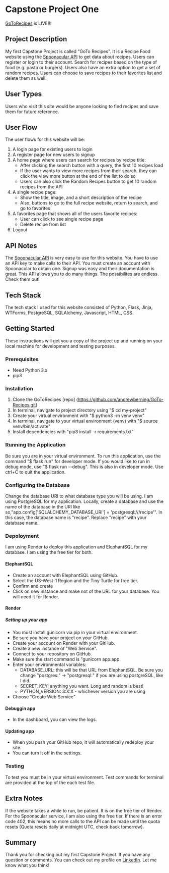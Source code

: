 # Capstone Project One

[GoToRecipes](https://goto-recipes.onrender.com) is LIVE!!!

## Project Description
My first Capstone Project is called "GoTo Recipes". It is a Recipe Food website using the [Spoonacular API](https://spoonacular.com/food-api) to get data about recipes. Users can register or login to their account. Search for recipes based on the type of food (e.g. pasta or burgers). Users also have an extra option to get a set of random recipes. Users can choose to save recipes to their favorites list and delete them as well.

## User Types
Users who visit this site would be anyone looking to find recipes and save them for future reference.

## User Flow
The user flows for this website will be: <ol><li>A login page for existing users to login</li><li>A register page for new users to signup</li><li>A home page where users can search for recipes by recipe title:<ul><li>After clicking the search button with a query, the first 10 recipes load</li><li>If the user wants to view more recipes from their search, they can click the view more button at the end of the list to do so</li><li>Users can also click the Random Recipes button to get 10 random recipes from the API</li></ul></li><li>A single recipe page: <ul><li>Show the title, image, and a short description of the recipe</li><li>Also, buttons to go to the full recipe website, return to search, and go to favorites</li></ul></li><li>A favorites page that shows all of the users favorite recipes: <ul><li>User can click to see single recipe page</li><li>Delete recipe from list</li></ul></li><li>Logout</li></ol> 

## API Notes
The [Spoonacular API](https://spoonacular.com/food-api) is very easy to use for this website. You have to use an API key to make calls to their API. You must create an account with Spoonacular to obtain one. Signup was easy and their documentation is great. This API allows you to do many things. The possibilites are endless. Check them out!

## Tech Stack
The tech stack I used for this website consisted of Python, Flask, Jinja, WTForms, PostgreSQL, SQLAlchemy, Javascript, HTML, CSS.

## Getting Started
These instructions will get you a copy of the project up and running on your local machine for development and testing purposes. 

### Prerequisites
- Need Python 3.x
- pip3

### Installation
1. Clone the GoToRecipes [repo] (https://github.com/andrewberning/GoTo-Recipes.git) 
2. In terminal, navigate to project directory using "$ cd my-project"
3. Create your virtual environment with "$ python3 -m venv venv"
4. In terminal, navigate to your virtual environment (venv) with "$ source venv/bin/activate"
5. Install dependencies with "pip3 install -r requirements.txt"

### Running the Application
Be sure you are in your virtual environment.
To run this application, use the command "$ flask run" for developer mode.
If you would like to run in debug mode, use "$ flask run --debug". This is also in developer mode.
Use ctrl+C to quit the application.
  
### Configuring the Database
Change the database URI to what database type you will be using. 
I am using PostgreSQL for my application. 
Locally, create a database and use the name of the database in the URI like so,"app.config['SQLALCHEMY_DATABASE_URI'] = 'postgresql:///recipe'". 
In this case, the database name is "recipe". Replace "recipe" with your database name.

### Depoloyment
I am using Render to deploy this application and ElephantSQL for my database. I am using the free tier for both. 
  #### ElephantSQL
   - Create an account with ElephantSQL using GitHub.
   - Select the US-West-1 Region and the Tiny Turtle for free tier.
   - Confirm and create
   - Click on new instance and make not of the URL for your database. You will need it for Render.

  #### Render
  ##### Setting up your app
   -  You must install gunicorn via pip in your virtual environment.
   -  Be sure you have your project on your GitHub.
   -  Create your account on Render with your GitHub.
   -  Create a new instance of "Web Service".
   -  Connect to your repository on GitHub.
   -  Make sure the start command is "gunicorn app:app
   -  Enter your environmental variables:
      -  DATABASE_URL: this will be that URL from ElephantSQL. Be sure you change "postgres:" -> "postgresql:" if you are using postgreSQL, like I did.
      -  SECRET_KEY: anything you want. Long and random is best!
      -  PYTHON_VERSION: 3:X:X - whichever version you are using
   - Choose "Create Web Service"
  
  #### Debuggin app
  - In the dashboard, you can view the logs.
  
  #### Updating app
  - When you push your GitHub repo, it will automatically redeploy your site.
  - You can turn it off in the settings.

### Testing
To test you must be in your virtual environment.
Test commands for terminal are provided at the top of the each test file.
  
### 

## Extra Notes
If the website takes a while to run, be patient. It is on the free tier of Render. <br/> For the Spoonacular service, I am also using the free tier. If there is an error code 402, this means no more calls to the API can be made until the quota resets (Quota resets daily at midnight UTC, check back tomorrow). 


## Summary
Thank you for checking out my first Capstone Project. If you have any question or comments. You can check out my profile on [LinkedIn](https://www.linkedin.com/in/andrew-berning?lipi=urn%3Ali%3Apage%3Ad_flagship3_profile_view_base_contact_details%3BRJRwDTGYQsutUBc306VNaQ%3D%3D). Let me know what you think!
